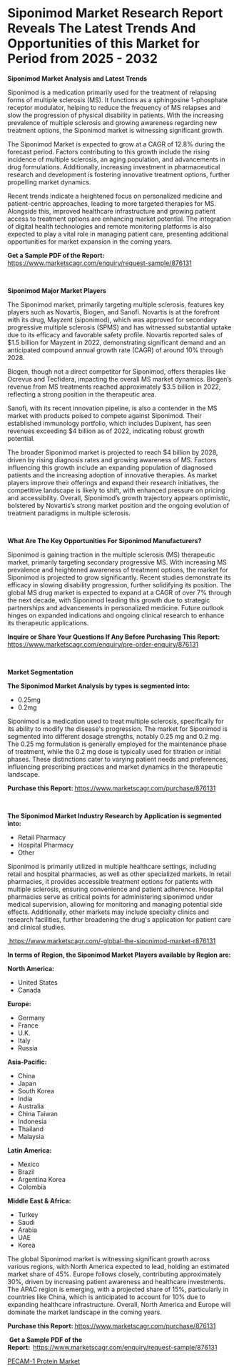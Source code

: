 <p><h1>Siponimod Market Research Report Reveals The Latest Trends And Opportunities of this Market for Period from 2025 - 2032</h1></p><p><strong>Siponimod Market Analysis and Latest Trends</strong></p>
<p><p>Siponimod is a medication primarily used for the treatment of relapsing forms of multiple sclerosis (MS). It functions as a sphingosine 1-phosphate receptor modulator, helping to reduce the frequency of MS relapses and slow the progression of physical disability in patients. With the increasing prevalence of multiple sclerosis and growing awareness regarding new treatment options, the Siponimod market is witnessing significant growth.</p><p>The Siponimod Market is expected to grow at a CAGR of 12.8% during the forecast period. Factors contributing to this growth include the rising incidence of multiple sclerosis, an aging population, and advancements in drug formulations. Additionally, increasing investment in pharmaceutical research and development is fostering innovative treatment options, further propelling market dynamics.</p><p>Recent trends indicate a heightened focus on personalized medicine and patient-centric approaches, leading to more targeted therapies for MS. Alongside this, improved healthcare infrastructure and growing patient access to treatment options are enhancing market potential. The integration of digital health technologies and remote monitoring platforms is also expected to play a vital role in managing patient care, presenting additional opportunities for market expansion in the coming years.</p></p>
<p><strong>Get a Sample PDF of the Report:&nbsp;</strong> <a href="https://www.marketscagr.com/enquiry/request-sample/876131?utm_campaign=2485&utm_medium=2&utm_source=Github&utm_content=ia&utm_term=30032025&utm_id=siponimod">https://www.marketscagr.com/enquiry/request-sample/876131</a></p>
<p>&nbsp;</p>
<p><strong>Siponimod Major Market Players</strong></p>
<p><p>The Siponimod market, primarily targeting multiple sclerosis, features key players such as Novartis, Biogen, and Sanofi. Novartis is at the forefront with its drug, Mayzent (siponimod), which was approved for secondary progressive multiple sclerosis (SPMS) and has witnessed substantial uptake due to its efficacy and favorable safety profile. Novartis reported sales of $1.5 billion for Mayzent in 2022, demonstrating significant demand and an anticipated compound annual growth rate (CAGR) of around 10% through 2028.</p><p>Biogen, though not a direct competitor for Siponimod, offers therapies like Ocrevus and Tecfidera, impacting the overall MS market dynamics. Biogen’s revenue from MS treatments reached approximately $3.5 billion in 2022, reflecting a strong position in the therapeutic area.</p><p>Sanofi, with its recent innovation pipeline, is also a contender in the MS market with products poised to compete against Siponimod. Their established immunology portfolio, which includes Dupixent, has seen revenues exceeding $4 billion as of 2022, indicating robust growth potential.</p><p>The broader Siponimod market is projected to reach $4 billion by 2028, driven by rising diagnosis rates and growing awareness of MS. Factors influencing this growth include an expanding population of diagnosed patients and the increasing adoption of innovative therapies. As market players improve their offerings and expand their research initiatives, the competitive landscape is likely to shift, with enhanced pressure on pricing and accessibility. Overall, Siponimod’s growth trajectory appears optimistic, bolstered by Novartis’s strong market position and the ongoing evolution of treatment paradigms in multiple sclerosis.</p></p>
<p>&nbsp;</p>
<p><strong>What Are The Key Opportunities For Siponimod Manufacturers?</strong></p>
<p><p>Siponimod is gaining traction in the multiple sclerosis (MS) therapeutic market, primarily targeting secondary progressive MS. With increasing MS prevalence and heightened awareness of treatment options, the market for Siponimod is projected to grow significantly. Recent studies demonstrate its efficacy in slowing disability progression, further solidifying its position. The global MS drug market is expected to expand at a CAGR of over 7% through the next decade, with Siponimod leading this growth due to strategic partnerships and advancements in personalized medicine. Future outlook hinges on expanded indications and ongoing clinical research to enhance its therapeutic applications.</p></p>
<p><strong>Inquire or Share Your Questions If Any Before Purchasing This Report:</strong> <a href="https://www.marketscagr.com/enquiry/pre-order-enquiry/876131?utm_campaign=2485&utm_medium=2&utm_source=Github&utm_content=ia&utm_term=30032025&utm_id=siponimod">https://www.marketscagr.com/enquiry/pre-order-enquiry/876131</a></p>
<p>&nbsp;</p>
<p><strong>Market Segmentation</strong></p>
<p><strong>The Siponimod Market Analysis by types is segmented into:</strong></p>
<p><ul><li>0.25mg</li><li>0.2mg</li></ul></p>
<p><p>Siponimod is a medication used to treat multiple sclerosis, specifically for its ability to modify the disease's progression. The market for Siponimod is segmented into different dosage strengths, notably 0.25 mg and 0.2 mg. The 0.25 mg formulation is generally employed for the maintenance phase of treatment, while the 0.2 mg dose is typically used for titration or initial phases. These distinctions cater to varying patient needs and preferences, influencing prescribing practices and market dynamics in the therapeutic landscape.</p></p>
<p><strong>Purchase this Report:&nbsp;</strong><a href="https://www.marketscagr.com/purchase/876131?utm_campaign=2485&utm_medium=2&utm_source=Github&utm_content=ia&utm_term=30032025&utm_id=siponimod">https://www.marketscagr.com/purchase/876131</a></p>
<p>&nbsp;</p>
<p><strong>The Siponimod Market Industry Research by Application is segmented into:</strong></p>
<p><ul><li>Retail Pharmacy</li><li>Hospital Pharmacy</li><li>Other</li></ul></p>
<p><p>Siponimod is primarily utilized in multiple healthcare settings, including retail and hospital pharmacies, as well as other specialized markets. In retail pharmacies, it provides accessible treatment options for patients with multiple sclerosis, ensuring convenience and patient adherence. Hospital pharmacies serve as critical points for administering siponimod under medical supervision, allowing for monitoring and managing potential side effects. Additionally, other markets may include specialty clinics and research facilities, further broadening the drug's application for patient care and clinical studies.</p></p>
<p><a href="https://www.marketscagr.com/-global-the-siponimod-market-r876131?utm_campaign=2485&utm_medium=2&utm_source=Github&utm_content=ia&utm_term=30032025&utm_id=siponimod">&nbsp;https://www.marketscagr.com/-global-the-siponimod-market-r876131</a></p>
<p><strong>In terms of Region, the Siponimod Market Players available by Region are:</strong></p>
<p>
    <p> <strong> North America: </strong>
        <ul>
            <li>United States</li>
            <li>Canada</li>
        </ul>
        </p> 
    <p> <strong> Europe: </strong>
        <ul>
            <li>Germany</li>
            <li>France</li>
            <li>U.K.</li>
            <li>Italy</li>
            <li>Russia</li>
        </ul>
        </p> 
    <p> <strong> Asia-Pacific: </strong>
        <ul>
            <li>China</li>
            <li>Japan</li>
            <li>South Korea</li>
            <li>India</li>
            <li>Australia</li>
            <li>China Taiwan</li>
            <li>Indonesia</li>
            <li>Thailand</li>
            <li>Malaysia</li>
        </ul>
        </p> 
    <p> <strong> Latin America: </strong>
        <ul>
            <li>Mexico</li>
            <li>Brazil</li>
            <li>Argentina Korea</li>
            <li>Colombia</li>
        </ul>
        </p> 
    <p> <strong> Middle East & Africa: </strong>
        <ul>
            <li>Turkey</li>
            <li>Saudi</li>
            <li>Arabia</li>
            <li>UAE</li>
            <li>Korea</li>
        </ul>
    </p>
    </p>
<p><p>The global Siponimod market is witnessing significant growth across various regions, with North America expected to lead, holding an estimated market share of 45%. Europe follows closely, contributing approximately 30%, driven by increasing patient awareness and healthcare investments. The APAC region is emerging, with a projected share of 15%, particularly in countries like China, which is anticipated to account for 10% due to expanding healthcare infrastructure. Overall, North America and Europe will dominate the market landscape in the coming years.</p></p>
<p><strong>Purchase this Report: </strong><a href="https://www.marketscagr.com/purchase/876131?utm_campaign=2485&utm_medium=2&utm_source=Github&utm_content=ia&utm_term=30032025&utm_id=siponimod">https://www.marketscagr.com/purchase/876131</a></p>
<p>&nbsp;<strong>Get a Sample PDF of the Report:&nbsp;&nbsp;</strong><a href="https://www.marketscagr.com/enquiry/request-sample/876131?utm_campaign=2485&utm_medium=2&utm_source=Github&utm_content=ia&utm_term=30032025&utm_id=siponimod">https://www.marketscagr.com/enquiry/request-sample/876131</a></p>
<p><strong></strong></p>
<p><p><a href="https://github.com/mathastilley812967/Market-Research-Report-List-1/blob/main/pecam-1-protein-market.md?utm_campaign=2485&utm_medium=2&utm_source=Github&utm_content=ia&utm_term=30032025&utm_id=siponimod">PECAM-1 Protein Market</a></p></p>